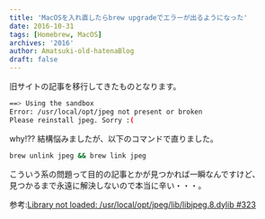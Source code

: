 ```yaml
---
title: 'MacOSを入れ直したらbrew upgradeでエラーが出るようになった'
date: 2016-10-31
tags: [Homebrew, MacOS]
archives: '2016'
author: Amatsuki-old-hatenaBlog
draft: false
---
```


<div class="notification">
旧サイトの記事を移行してきたものとなります。
</div>

```bash
==> Using the sandbox
Error: /usr/local/opt/jpeg not present or broken
Please reinstall jpeg. Sorry :(
```

why!??
結構悩みましたが、以下のコマンドで直りました。

```bash
brew unlink jpeg && brew link jpeg
```

こういう系の問題って目的の記事とかが見つかれば一瞬なんですけど、  
見つかるまで永遠に解決しないので本当に辛い・・・。

参考:[Library not loaded: /usr/local/opt/jpeg/lib/libjpeg.8.dylib #323](https://github.com/lovell/sharp/issues/323)

